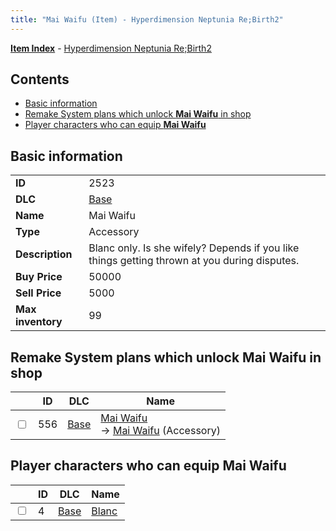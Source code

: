 ```yaml
---
title: "Mai Waifu (Item) - Hyperdimension Neptunia Re;Birth2"
---
```


[**Item Index**](/neptunia/rb2/item/index.html) - [Hyperdimension Neptunia Re;Birth2](/neptunia/rb2)

## Contents

- [Basic information](#basic-information)
- [Remake System plans which unlock **Mai Waifu** in shop](#remake-system-plans-which-unlock-mai-waifu-in-shop)
- [Player characters who can equip **Mai Waifu**](#player-characters-who-can-equip-mai-waifu)

## Basic information

|   |   |
| -- | -- |
| **ID** | 2523 |
| **DLC** | [Base](/neptunia/rb2/dlc/0-base.html) |
| **Name** | Mai Waifu |
| **Type** | Accessory |
| **Description** | Blanc only. Is she wifely? Depends if you like things getting thrown at you during disputes. |
| **Buy Price** | 50000 |
| **Sell Price** | 5000 |
| **Max inventory** | 99 |

## Remake System plans which unlock **Mai Waifu** in shop

|    | ID | DLC | Name |
| -- | -- | --- | ---- |
| <input type="checkbox" id="rb2-remake-0-556" class="trackbox" /> | 556 | [Base](/neptunia/rb2/dlc/0-base.html) | [Mai Waifu](/neptunia/rb2/remake/0-556-mai-waifu.html)<br />→ [Mai Waifu](/neptunia/rb2/item/0-2523-mai-waifu.html) (Accessory) |

## Player characters who can equip **Mai Waifu**

|    | ID | DLC | Name |
| -- | -- | --- | ---- |
| <input type="checkbox" id="rb2-player-0-4" class="trackbox" /> | 4 | [Base](/neptunia/rb2/dlc/0-base.html) | [Blanc](/neptunia/rb2/player/0-4-blanc.html) |